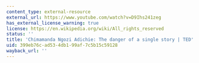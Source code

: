 ```yaml
---
content_type: external-resource
external_url: https://www.youtube.com/watch?v=D9Ihs241zeg
has_external_license_warning: true
license: https://en.wikipedia.org/wiki/All_rights_reserved
status: ''
title: 'Chimamanda Ngozi Adichie: The danger of a single story | TED'
uid: 399eb76c-ad53-4db1-99af-7c5b15c59128
wayback_url: ''
---
```

